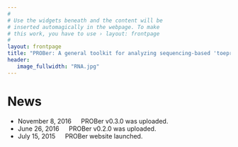 ```yaml
---
#
# Use the widgets beneath and the content will be
# inserted automagically in the webpage. To make
# this work, you have to use › layout: frontpage
#
layout: frontpage
title: "PROBer: A general toolkit for analyzing sequencing-based 'toeprinting' assays"
header:
   image_fullwidth: "RNA.jpg"   
---
```


# News

* November 8, 2016 &emsp; PROBer v0.3.0 was uploaded.
* June 26, 2016 &emsp; PROBer v0.2.0 was uploaded.
* July 15, 2015 &emsp; PROBer website launched.

